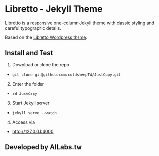 # Libretto - Jekyll Theme

Libretto is a responsive one-column Jekyll theme with classic styling and careful typographic details.

Based on the [Libretto Wordpress theme](https://wordpress.org/themes/libretto/).

## Install and Test

1. Download or clone the repo
  - `git clone git@github.com:coldsheepTW/JustCopy.git`
2. Enter the folder
  - `cd JustCopy`
3. Start Jekyll server
  - `jekyll serve --watch`
4. Access via
  - http://127.0.0.1:4000

## Developed by AILabs.tw
